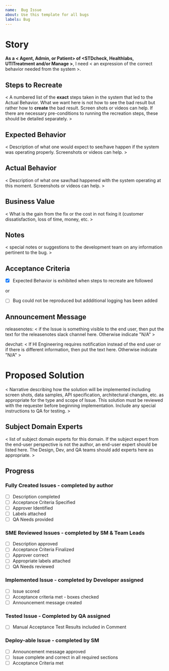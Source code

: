 ```yaml
---
name:  Bug Issue
about: Use this template for all bugs
labels: Bug
---
```


# Story
**As a < Agent, Admin, or Patient> of <STDcheck, Healthlabs, UTITreatment and/or Manage >**, I need < an expression of the correct behavior needed from the system >.

## Steps to Recreate  
< A numbered list of the **exact** steps taken in the system that led to the Actual Behavior. What we want here is not how to see the bad result but rather how to **create** the bad result. Screen shots or videos can help. If there are necessary pre-conditions to running the recreation steps, these should be detailed separately. >

## Expected Behavior  
< Description of what one would expect to see/have happen if the system was operating properly. Screenshots or videos can help. >

## Actual Behavior
< Description of what one saw/had happened with the system operating at this moment. Screenshots or videos can help. >

## Business Value
< What is the gain from the fix or the cost in not fixing it (customer dissatisfaction, loss of time, money, etc. >

## Notes
< special notes or suggestions to the development team on any information pertinent to the bug. > 

## Acceptance Criteria
- [X] Expected Behavior is exhibited when steps to recreate are followed

or

- [ ] Bug could not be reproduced but addditional logging has been added

## Announcement Message
releasenotes: < if the Issue is something visible to the end user, then put the text for the releasenotes slack channel here. Otherwise indicate "N/A" >

devchat: < If Hl Engineering requires notification instead of the end user or if there is different information, then put the text here. Otherwise indicate "N/A" >

# Proposed Solution  
< Narrative describing how the solution will be implemented including screen shots, data samples, API specification, architectural changes, etc. as appropriate for the type and scope of Issue. This solution must be reviewed with the requester before beginning implementation. Include any special instructions to QA for testing. > 

## Subject Domain Experts
< list of subject domain experts for this domain. If the subject expert from the end-user perspective is not the author, an end-user expert should be listed here. The Design, Dev, and QA teams should add experts here as appropriate. >

## Progress
### Fully Created Issues - completed by author
- [ ] Description completed
- [ ] Acceptance Criteria Specified
- [ ] Approver Identified
- [ ] Labels attached
- [ ] QA Needs provided

### SME Reviewed Issues - completed by SM & Team Leads
- [ ] Description approved
- [ ] Acceptance Criteria Finalized
- [ ] Approver correct
- [ ] Appropriate labels attached
- [ ] QA Needs reviewed

### Implemented Issue - completed by Developer assigned
- [ ] Issue scored
- [ ] Acceptance criteria met - boxes checked
- [ ] Announcement message created

### Tested Issue - Completed by QA assigned
- [ ] Manual Acceptance Test Results included in Comment

### Deploy-able Issue - completed by SM
- [ ] Announcement message approved
- [ ] Issue complete and correct in all required sections
- [ ] Acceptance Criteria met
